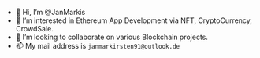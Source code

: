 - 👋 Hi, I’m @JanMarkis
- 👀 I’m interested in Ethereum App Development via NFT, CryptoCurrency, CrowdSale.
- 💞️ I’m looking to collaborate on various Blockchain projects.
- 📫 My mail address is `janmarkirsten91@outlook.de`

<!---
JanMarkis/JanMarkis is a ✨ special ✨ repository because its `README.md` (this file) appears on your GitHub profile.
You can click the Preview link to take a look at your changes.
--->
